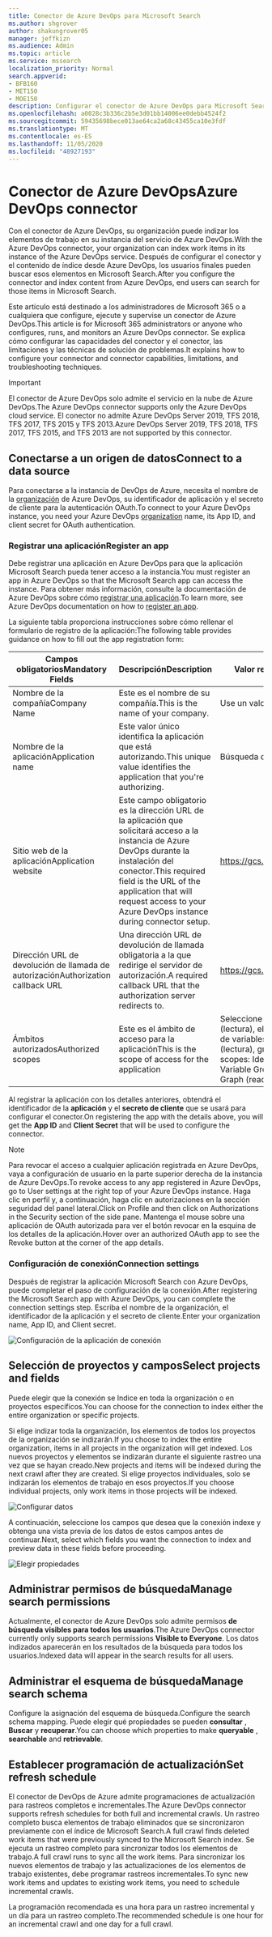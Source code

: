 ```yaml
---
title: Conector de Azure DevOps para Microsoft Search
ms.author: shgrover
author: shakungrover05
manager: jeffkizn
ms.audience: Admin
ms.topic: article
ms.service: mssearch
localization_priority: Normal
search.appverid:
- BFB160
- MET150
- MOE150
description: Configurar el conector de Azure DevOps para Microsoft Search
ms.openlocfilehash: a0028c3b336c2b5e3d01bb14006ee0debb4524f2
ms.sourcegitcommit: 59435698bece013ae64ca2a68c43455ca10e3fdf
ms.translationtype: MT
ms.contentlocale: es-ES
ms.lasthandoff: 11/05/2020
ms.locfileid: "48927193"
---
```

# <a name="azure-devops-connector"></a><span data-ttu-id="0f7c3-103">Conector de Azure DevOps</span><span class="sxs-lookup"><span data-stu-id="0f7c3-103">Azure DevOps connector</span></span>

<span data-ttu-id="0f7c3-104">Con el conector de Azure DevOps, su organización puede indizar los elementos de trabajo en su instancia del servicio de Azure DevOps.</span><span class="sxs-lookup"><span data-stu-id="0f7c3-104">With the Azure DevOps connector, your organization can index work items in its instance of the Azure DevOps service.</span></span> <span data-ttu-id="0f7c3-105">Después de configurar el conector y el contenido de índice desde Azure DevOps, los usuarios finales pueden buscar esos elementos en Microsoft Search.</span><span class="sxs-lookup"><span data-stu-id="0f7c3-105">After you configure the connector and index content from Azure DevOps, end users can search for those items in Microsoft Search.</span></span>

<span data-ttu-id="0f7c3-106">Este artículo está destinado a los administradores de Microsoft 365 o a cualquiera que configure, ejecute y supervise un conector de Azure DevOps.</span><span class="sxs-lookup"><span data-stu-id="0f7c3-106">This article is for Microsoft 365 administrators or anyone who configures, runs, and monitors an Azure DevOps connector.</span></span> <span data-ttu-id="0f7c3-107">Se explica cómo configurar las capacidades del conector y el conector, las limitaciones y las técnicas de solución de problemas.</span><span class="sxs-lookup"><span data-stu-id="0f7c3-107">It explains how to configure your connector and connector capabilities, limitations, and troubleshooting techniques.</span></span>

>[!IMPORTANT]
><span data-ttu-id="0f7c3-108">El conector de Azure DevOps solo admite el servicio en la nube de Azure DevOps.</span><span class="sxs-lookup"><span data-stu-id="0f7c3-108">The Azure DevOps connector supports only the Azure DevOps cloud service.</span></span> <span data-ttu-id="0f7c3-109">El conector no admite Azure DevOps Server 2019, TFS 2018, TFS 2017, TFS 2015 y TFS 2013.</span><span class="sxs-lookup"><span data-stu-id="0f7c3-109">Azure DevOps Server 2019, TFS 2018, TFS 2017, TFS 2015, and TFS 2013 are not supported by this connector.</span></span>

## <a name="connect-to-a-data-source"></a><span data-ttu-id="0f7c3-110">Conectarse a un origen de datos</span><span class="sxs-lookup"><span data-stu-id="0f7c3-110">Connect to a data source</span></span>

<span data-ttu-id="0f7c3-111">Para conectarse a la instancia de DevOps de Azure, necesita el nombre de la [organización](https://docs.microsoft.com/azure/devops/organizations/accounts/create-organization) de Azure DevOps, su identificador de aplicación y el secreto de cliente para la autenticación OAuth.</span><span class="sxs-lookup"><span data-stu-id="0f7c3-111">To connect to your Azure DevOps instance, you need your Azure DevOps [organization](https://docs.microsoft.com/azure/devops/organizations/accounts/create-organization) name, its App ID, and client secret for OAuth authentication.</span></span>

### <a name="register-an-app"></a><span data-ttu-id="0f7c3-112">Registrar una aplicación</span><span class="sxs-lookup"><span data-stu-id="0f7c3-112">Register an app</span></span>

<span data-ttu-id="0f7c3-113">Debe registrar una aplicación en Azure DevOps para que la aplicación Microsoft Search pueda tener acceso a la instancia.</span><span class="sxs-lookup"><span data-stu-id="0f7c3-113">You must register an app in Azure DevOps so that the Microsoft Search app can access the instance.</span></span> <span data-ttu-id="0f7c3-114">Para obtener más información, consulte la documentación de Azure DevOps sobre cómo [registrar una aplicación](https://docs.microsoft.com/azure/devops/integrate/get-started/authentication/oauth?view=azure-devops#register-your-app).</span><span class="sxs-lookup"><span data-stu-id="0f7c3-114">To learn more, see Azure DevOps documentation on how to [register an app](https://docs.microsoft.com/azure/devops/integrate/get-started/authentication/oauth?view=azure-devops#register-your-app).</span></span>

<span data-ttu-id="0f7c3-115">La siguiente tabla proporciona instrucciones sobre cómo rellenar el formulario de registro de la aplicación:</span><span class="sxs-lookup"><span data-stu-id="0f7c3-115">The following table provides guidance on how to fill out the app registration form:</span></span>

 <span data-ttu-id="0f7c3-116">**Campos obligatorios**</span><span class="sxs-lookup"><span data-stu-id="0f7c3-116">**Mandatory Fields**</span></span> | <span data-ttu-id="0f7c3-117">**Descripción**</span><span class="sxs-lookup"><span data-stu-id="0f7c3-117">**Description**</span></span>      | <span data-ttu-id="0f7c3-118">**Valor recomendado**</span><span class="sxs-lookup"><span data-stu-id="0f7c3-118">**Recommended Value**</span></span>
--- | --- | ---
| <span data-ttu-id="0f7c3-119">Nombre de la compañía</span><span class="sxs-lookup"><span data-stu-id="0f7c3-119">Company Name</span></span>         | <span data-ttu-id="0f7c3-120">Este es el nombre de su compañía.</span><span class="sxs-lookup"><span data-stu-id="0f7c3-120">This is the name of your company.</span></span> | <span data-ttu-id="0f7c3-121">Use un valor apropiado</span><span class="sxs-lookup"><span data-stu-id="0f7c3-121">Use an appropriate value</span></span>   |
| <span data-ttu-id="0f7c3-122">Nombre de la aplicación</span><span class="sxs-lookup"><span data-stu-id="0f7c3-122">Application name</span></span>     | <span data-ttu-id="0f7c3-123">Este valor único identifica la aplicación que está autorizando.</span><span class="sxs-lookup"><span data-stu-id="0f7c3-123">This unique value identifies the application that you're authorizing.</span></span>    | <span data-ttu-id="0f7c3-124">Búsqueda de Microsoft</span><span class="sxs-lookup"><span data-stu-id="0f7c3-124">Microsoft Search</span></span>     |
| <span data-ttu-id="0f7c3-125">Sitio web de la aplicación</span><span class="sxs-lookup"><span data-stu-id="0f7c3-125">Application website</span></span>  | <span data-ttu-id="0f7c3-126">Este campo obligatorio es la dirección URL de la aplicación que solicitará acceso a la instancia de Azure DevOps durante la instalación del conector.</span><span class="sxs-lookup"><span data-stu-id="0f7c3-126">This required field is the URL of the application that will request access to your Azure DevOps instance during connector setup.</span></span>  | <https://gcs.office.com/>                |
| <span data-ttu-id="0f7c3-127">Dirección URL de devolución de llamada de autorización</span><span class="sxs-lookup"><span data-stu-id="0f7c3-127">Authorization callback URL</span></span>        | <span data-ttu-id="0f7c3-128">Una dirección URL de devolución de llamada obligatoria a la que redirige el servidor de autorización.</span><span class="sxs-lookup"><span data-stu-id="0f7c3-128">A required callback URL that the authorization server redirects to.</span></span> | <https://gcs.office.com/v1.0/admin/oauth/callback>|
| <span data-ttu-id="0f7c3-129">Ámbitos autorizados</span><span class="sxs-lookup"><span data-stu-id="0f7c3-129">Authorized scopes</span></span> | <span data-ttu-id="0f7c3-130">Este es el ámbito de acceso para la aplicación</span><span class="sxs-lookup"><span data-stu-id="0f7c3-130">This is the scope of access for the application</span></span> | <span data-ttu-id="0f7c3-131">Seleccione los siguientes ámbitos: identidad (lectura), elementos de trabajo (lectura), grupos de variables (lectura), proyecto y equipo (lectura), gráfico (lectura)</span><span class="sxs-lookup"><span data-stu-id="0f7c3-131">Select the following scopes: Identity (read), Work Items (read), Variable Groups (read), Project and team (read), Graph (read)</span></span>|

<span data-ttu-id="0f7c3-132">Al registrar la aplicación con los detalles anteriores, obtendrá el identificador de la **aplicación** y el **secreto de cliente** que se usará para configurar el conector.</span><span class="sxs-lookup"><span data-stu-id="0f7c3-132">On registering the app with the details above, you will get the **App ID** and **Client Secret** that will be used to configure the connector.</span></span>

>[!NOTE]
><span data-ttu-id="0f7c3-133">Para revocar el acceso a cualquier aplicación registrada en Azure DevOps, vaya a configuración de usuario en la parte superior derecha de la instancia de Azure DevOps.</span><span class="sxs-lookup"><span data-stu-id="0f7c3-133">To revoke access to any app registered in Azure DevOps, go to User settings at the right top of your Azure DevOps instance.</span></span> <span data-ttu-id="0f7c3-134">Haga clic en perfil y, a continuación, haga clic en autorizaciones en la sección seguridad del panel lateral.</span><span class="sxs-lookup"><span data-stu-id="0f7c3-134">Click on Profile and then click on Authorizations in the Security section of the side pane.</span></span> <span data-ttu-id="0f7c3-135">Mantenga el mouse sobre una aplicación de OAuth autorizada para ver el botón revocar en la esquina de los detalles de la aplicación.</span><span class="sxs-lookup"><span data-stu-id="0f7c3-135">Hover over an authorized OAuth app to see the Revoke button at the corner of the app details.</span></span>

### <a name="connection-settings"></a><span data-ttu-id="0f7c3-136">Configuración de conexión</span><span class="sxs-lookup"><span data-stu-id="0f7c3-136">Connection settings</span></span>

<span data-ttu-id="0f7c3-137">Después de registrar la aplicación Microsoft Search con Azure DevOps, puede completar el paso de configuración de la conexión.</span><span class="sxs-lookup"><span data-stu-id="0f7c3-137">After registering the Microsoft Search app with Azure DevOps, you can complete the connection settings step.</span></span> <span data-ttu-id="0f7c3-138">Escriba el nombre de la organización, el identificador de la aplicación y el secreto de cliente.</span><span class="sxs-lookup"><span data-stu-id="0f7c3-138">Enter your organization name, App ID, and Client secret.</span></span>

![Configuración de la aplicación de conexión](media/ADO_Connection_settings_2.png)

## <a name="select-projects-and-fields"></a><span data-ttu-id="0f7c3-140">Selección de proyectos y campos</span><span class="sxs-lookup"><span data-stu-id="0f7c3-140">Select projects and fields</span></span>

<span data-ttu-id="0f7c3-141">Puede elegir que la conexión se Indice en toda la organización o en proyectos específicos.</span><span class="sxs-lookup"><span data-stu-id="0f7c3-141">You can choose for the connection to index either the entire organization or specific projects.</span></span>

<span data-ttu-id="0f7c3-142">Si elige indizar toda la organización, los elementos de todos los proyectos de la organización se indizarán.</span><span class="sxs-lookup"><span data-stu-id="0f7c3-142">If you choose to index the entire organization, items in all projects in the organization will get indexed.</span></span> <span data-ttu-id="0f7c3-143">Los nuevos proyectos y elementos se indizarán durante el siguiente rastreo una vez que se hayan creado.</span><span class="sxs-lookup"><span data-stu-id="0f7c3-143">New projects and items will be indexed during the next crawl after they are created.</span></span> <span data-ttu-id="0f7c3-144">Si elige proyectos individuales, solo se indizarán los elementos de trabajo en esos proyectos.</span><span class="sxs-lookup"><span data-stu-id="0f7c3-144">If you choose individual projects, only work items in those projects will be indexed.</span></span>

![Configurar datos](media/ADO_Configure_data.png)

<span data-ttu-id="0f7c3-146">A continuación, seleccione los campos que desea que la conexión indexe y obtenga una vista previa de los datos de estos campos antes de continuar.</span><span class="sxs-lookup"><span data-stu-id="0f7c3-146">Next, select which fields you want the connection to index and preview data in these fields before proceeding.</span></span>

![Elegir propiedades](media/ADO_choose_properties.png)

## <a name="manage-search-permissions"></a><span data-ttu-id="0f7c3-148">Administrar permisos de búsqueda</span><span class="sxs-lookup"><span data-stu-id="0f7c3-148">Manage search permissions</span></span>

<span data-ttu-id="0f7c3-149">Actualmente, el conector de Azure DevOps solo admite permisos **de búsqueda visibles para todos los usuarios**.</span><span class="sxs-lookup"><span data-stu-id="0f7c3-149">The Azure DevOps connector currently only supports search permissions **Visible to Everyone**.</span></span> <span data-ttu-id="0f7c3-150">Los datos indizados aparecerán en los resultados de la búsqueda para todos los usuarios.</span><span class="sxs-lookup"><span data-stu-id="0f7c3-150">Indexed data will appear in the search results for all users.</span></span>

## <a name="manage-search-schema"></a><span data-ttu-id="0f7c3-151">Administrar el esquema de búsqueda</span><span class="sxs-lookup"><span data-stu-id="0f7c3-151">Manage search schema</span></span>

<span data-ttu-id="0f7c3-152">Configure la asignación del esquema de búsqueda.</span><span class="sxs-lookup"><span data-stu-id="0f7c3-152">Configure the search schema mapping.</span></span> <span data-ttu-id="0f7c3-153">Puede elegir qué propiedades se pueden **consultar** , **Buscar** y **recuperar**.</span><span class="sxs-lookup"><span data-stu-id="0f7c3-153">You can choose which properties to make **queryable** , **searchable** and **retrievable**.</span></span>


## <a name="set-refresh-schedule"></a><span data-ttu-id="0f7c3-154">Establecer programación de actualización</span><span class="sxs-lookup"><span data-stu-id="0f7c3-154">Set refresh schedule</span></span>

<span data-ttu-id="0f7c3-155">El conector de DevOps de Azure admite programaciones de actualización para rastreos completos e incrementales.</span><span class="sxs-lookup"><span data-stu-id="0f7c3-155">The Azure DevOps connector supports refresh schedules for both full and incremental crawls.</span></span> <span data-ttu-id="0f7c3-156">Un rastreo completo busca elementos de trabajo eliminados que se sincronizaron previamente con el índice de Microsoft Search.</span><span class="sxs-lookup"><span data-stu-id="0f7c3-156">A full crawl finds deleted work items that were previously synced to the Microsoft Search index.</span></span> <span data-ttu-id="0f7c3-157">Se ejecuta un rastreo completo para sincronizar todos los elementos de trabajo.</span><span class="sxs-lookup"><span data-stu-id="0f7c3-157">A full crawl runs to sync all the work items.</span></span> <span data-ttu-id="0f7c3-158">Para sincronizar los nuevos elementos de trabajo y las actualizaciones de los elementos de trabajo existentes, debe programar rastreos incrementales.</span><span class="sxs-lookup"><span data-stu-id="0f7c3-158">To sync new work items and updates to existing work items, you need to schedule incremental crawls.</span></span>

<span data-ttu-id="0f7c3-159">La programación recomendada es una hora para un rastreo incremental y un día para un rastreo completo.</span><span class="sxs-lookup"><span data-stu-id="0f7c3-159">The recommended schedule is one hour for an incremental crawl and one day for a full crawl.</span></span>

